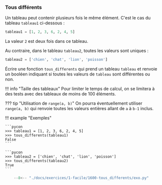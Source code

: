 

### Tous différents 


Un tableau peut contenir plusieurs fois le même élément. C'est le cas du tableau `tableau1` ci-dessous :
```python
tableau1 = [1, 2, 3, 6, 2, 4, 5]
```
La valeur `2` est deux fois dans ce tableau.

Au contraire, dans le tableau `tableau2`, toutes les valeurs sont uniques :
```python
tableau2 = ['chien', 'chat', 'lion', 'poisson']
```

Écrire une fonction `tous_differents` qui prend un tableau `tableau` et renvoie un booléen indiquant si toutes les valeurs de `tableau` sont différentes ou non.

!!! info "Taille des tableaux"
    Pour limiter le temps de calcul, on se limitera à des tests avec des
    tableaux de moins de 100 éléments.

??? tip "Utilisation de `range(a, b)`"
    On pourra éventuellement utiliser `range(a, b)` qui renvoie toutes
    les valeurs entières allant de `a` à `b-1` inclus.

!!! example "Exemples"

    ```pycon
    >>> tableau1 = [1, 2, 3, 6, 2, 4, 5]
    >>> tous_differents(tableau1)
    False
    ```

    ```pycon
    >>> tableau2 = ['chien', 'chat', 'lion', 'poisson']
    >>> tous_differents(tableau2)
    True
    ```
    

```python
    --8<-- "./docs/exercices/1-facile/1600-tous_differents/exo.py"
```


